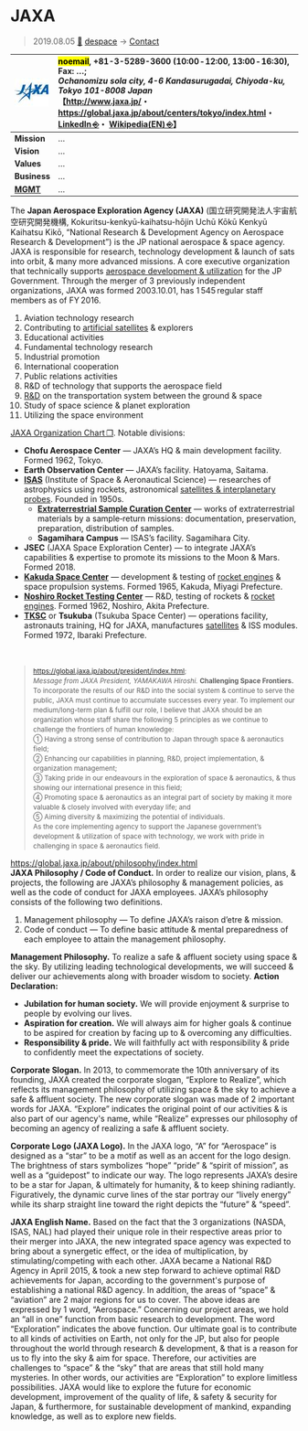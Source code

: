 # JAXA
> 2019.08.05 [🚀](../../index/index.md) [despace](../index.md) → [Contact](../contact.md)

|[![](../f/con/j/jaxa_logo1_thumb.jpg)](../f/con/j/jaxa_logo1.png)|<mark>noemail</mark>, +81-3-5289-3600 (10:00 ‑ 12:00, 13:00 ‑ 16:30), Fax: …;<br> *Ochanomizu sola city, 4-6 Kandasurugadai, Chiyoda-ku, Tokyo 101-8008 Japan*<br> 【<http://www.jaxa.jp/>・ <https://global.jaxa.jp/about/centers/tokyo/index.html>・ [LinkedIn ⎆](https://www.linkedin.com/company/jaxanasdanalisas/)・ [Wikipedia(EN) ⎆](https://en.wikipedia.org/wiki/JAXA)】|
|:--|:--|
|**Mission**|…|
|**Vision**|…|
|**Values**|…|
|**Business**|…|
|**[MGMT](../mgmt.md)**|…|

The **Japan Aerospace Exploration Agency (JAXA)** (国立研究開発法人宇宙航空研究開発機構, Kokuritsu-kenkyū-kaihatsu-hōjin Uchū Kōkū Kenkyū Kaihatsu Kikō, “National Research & Development Agency on Aerospace Research & Development”) is the JP national aerospace & space agency. JAXA is responsible for research, technology development & launch of sats into orbit, & many more advanced missions. A core executive organization that technically supports [aerospace development & utilization](project.md) for the JP Government. Through the merger of 3 previously independent organizations, JAXA was formed 2003.10.01, has 1 545 regular staff members as of FY 2016.

   1. Aviation technology research
   1. Contributing to [artificial satellites](../sc.md) & explorers
   1. Educational activities
   1. Fundamental technology research
   1. Industrial promotion
   1. International cooperation
   1. Public relations activities
   1. R&D of technology that supports the aerospace field
   1. [R&D](../rnd.md) on the transportation system between the ground & space
   1. Study of space science & planet exploration
   1. Utilizing the space environment

[JAXA Organization Chart ❐](../f/con/j/jaxa_structure.pdf). Notable divisions:

   - **Chofu Aerospace Center** — JAXA’s HQ & main development facility. Formed 1962, Tokyo.
   - **Earth Observation Center** — JAXA’s facility. Hatoyama, Saitama.
   - **[ISAS](isas.md)** (Institute of Space & Aeronautical Science) — researches of astrophysics using rockets, astronomical [satellites & interplanetary probes](../sc.md). Founded in 1950s.
      - **[Extraterrestrial Sample Curation Center](isas.md)** — works of extraterrestrial materials by a sample‑return missions: documentation, preservation, preparation, distribution of samples.
      - **Sagamihara Campus** — ISAS’s facility. Sagamihara City.
   - **JSEC** (JAXA Space Exploration Center) — to integrate JAXA’s capabilities & expertise to promote its missions to the Moon & Mars. Formed 2018.
   - **[Kakuda Space Center](kakuda_sc.md)** — development & testing of [rocket engines](../ps.md) & space propulsion systems. Formed 1965, Kakuda, Miyagi Prefecture.
   - **[Noshiro Rocket Testing Center](noshiro_rtc.md)** — R&D, testing of rockets & [rocket engines](../ps.md). Formed 1962, Noshiro, Akita Prefecture.
   - **[TKSC](tsukuba_sc.md)** or **Tsukuba** (Tsukuba Space Center) — operations facility, astronauts training, HQ for JAXA, manufactures [satellites](../sc.md) & ISS modules. Formed 1972, Ibaraki Prefecture.

<p style="page-break-after:always"> </p>

> <small><https://global.jaxa.jp/about/president/index.html>;<br> *Message from JAXA President, YAMAKAWA Hiroshi.* **Challenging Space Frontiers.** To incorporate the results of our R&D into the social system & continue to serve the public, JAXA must continue to accumulate successes every year. To implement our medium/long-term plan & fulfill our role, I believe that JAXA should be an organization whose staff share the following 5 principles as we continue to challenge the frontiers of human knowledge:<br> ➀ Having a strong sense of contribution to Japan through space & aeronautics field;<br> ➁ Enhancing our capabilities in planning, R&D, project implementation, & organization management;<br> ➂ Taking pride in our endeavours in the exploration of space & aeronautics, & thus showing our international presence in this field;<br> ➃ Promoting space & aeronautics as an integral part of society by making it more valuable & closely involved with everyday life; and<br> ➄ Aiming diversity & maximizing the potential of individuals.<br>As the core implementing agency to support the Japanese government’s development & utilization of space with technology, we work with pride in challenging in space & aeronautics field.</small>

<https://global.jaxa.jp/about/philosophy/index.html>  
**JAXA Philosophy / Code of Conduct.** In order to realize our vision, plans, & projects, the following are JAXA’s philosophy & management policies, as well as the code of conduct for JAXA employees. JAXA’s philosophy consists of the following two definitions.

   1. Management philosophy — To define JAXA’s raison d’etre & mission.
   1. Code of conduct — To define basic attitude & mental preparedness of each employee to attain the management philosophy.

**Management Philosophy.** To realize a safe & affluent society using space & the sky. By utilizing leading technological developments, we will succeed & deliver our achievements along with broader wisdom to society. **Action Declaration:**

   - **Jubilation for human society.** We will provide enjoyment & surprise to people by evolving our lives.
   - **Aspiration for creation.** We will always aim for higher goals & continue to be aspired for creation by facing up to & overcoming any difficulties.
   - **Responsibility & pride.** We will faithfully act with responsibility & pride to confidently meet the expectations of society.

**Corporate Slogan.** In 2013, to commemorate the 10th anniversary of its founding, JAXA created the corporate slogan, “Explore to Realize”, which reflects its management philosophy of utilizing space & the sky to achieve a safe & affluent society. The new corporate slogan was made of 2 important words for JAXA. “Explore” indicates the original point of our activities & is also part of our agency's name, while “Realize” expresses our philosophy of becoming an agency of realizing a safe & affluent society.

**Corporate Logo (JAXA Logo).** In the JAXA logo, “A” for “Aerospace” is designed as a “star” to be a motif as well as an accent for the logo design. The brightness of stars symbolizes “hope” “pride” & “spirit of mission”, as well as a “guidepost” to indicate our way. The logo represents JAXA’s desire to be a star for Japan, & ultimately for humanity, & to keep shining radiantly. Figuratively, the dynamic curve lines of the star portray our “lively energy” while its sharp straight line toward the right depicts the “future” & “speed”.

**JAXA English Name.** Based on the fact that the 3 organizations (NASDA, ISAS, NAL) had played their unique role in their respective areas prior to their merger into JAXA, the new integrated space agency was expected to bring about a synergetic effect, or the idea of multiplication, by stimulating/competing with each other. JAXA became a National R&D Agency in April 2015, & took a new step forward to achieve optimal R&D achievements for Japan, according to the government's purpose of establishing a national R&D agency. In addition, the areas of “space” & “aviation” are 2 major regions for us to cover. The above ideas are expressed by 1 word, “Aerospace.” Concerning our project areas, we hold an “all in one” function from basic research to development. The word “Exploration” indicates the above function. Our ultimate goal is to contribute to all kinds of activities on Earth, not only for the JP, but also for people throughout the world through research & development, & that is a reason for us to fly into the sky & aim for space. Therefore, our activities are challenges to “space” & the “sky” that are areas that still hold many mysteries. In other words, our activities are “Exploration” to explore limitless possibilities. JAXA would like to explore the future for economic development, improvement of the quality of life, & safety & security for Japan, & furthermore, for sustainable development of mankind, expanding knowledge, as well as to explore new fields.
